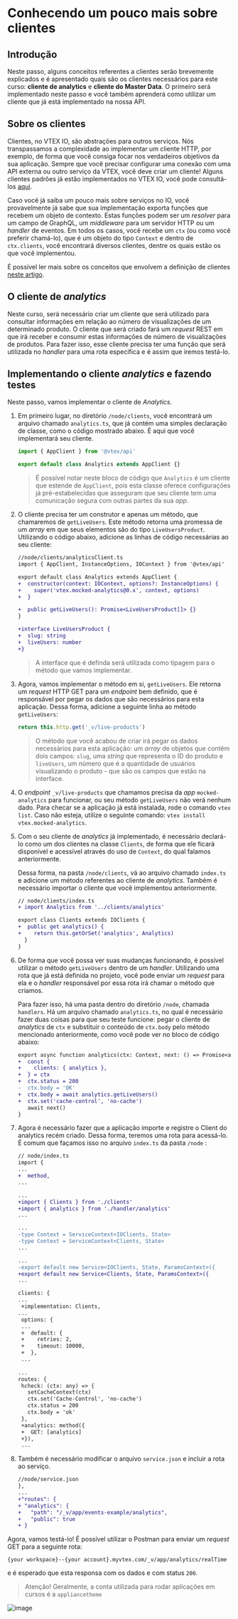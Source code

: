 # Conhecendo um pouco mais sobre clientes

## Introdução

Neste passo, alguns conceitos referentes a clientes serão brevemente explicados e é apresentado quais são os clientes necessários para este curso: **cliente de analytics** e **cliente do Master Data**. O primeiro será implementado neste passo e você também aprenderá como utilizar um cliente que já está implementado na nossa API.

## Sobre os clientes

Clientes, no VTEX IO, são abstrações para outros serviços. Nós transpassamos a complexidade ao implementar um cliente HTTP, por exemplo, de forma que você consiga focar nos verdadeiros objetivos da sua aplicação. Sempre que você precisar configurar uma conexão com uma API externa ou outro serviço da VTEX, você deve criar um cliente! Alguns clientes padrões já estão implementados no VTEX IO, você pode consultá-los [aqui](https://github.com/vtex/node-vtex-api/blob/ccf4d8f8d3208007c4bfd558baf979df8d825af8/src/clients/IOClients.ts).

Caso você já saiba um pouco mais sobre serviços no IO, você provavelmente já sabe que sua implementação exporta funções que recebem um objeto de contexto. Estas funções podem ser um _resolver_ para um campo de GraphQL, um _middleware_ para um servidor HTTP ou um _handler_ de eventos. Em todos os casos, você recebe um `ctx` (ou como você preferir chamá-lo), que é um objeto do tipo `Context` e dentro de `ctx.clients`, você encontrará diversos clientes, dentre os quais estão os que você implementou.

É possível ler mais sobre os conceitos que envolvem a definição de clientes [neste artigo](https://developers.vtex.com/docs/guides/how-to-use-and-create-clients-on-vtex-io).

## O cliente de _analytics_

Neste curso, será necessário criar um cliente que será utilizado para consultar informações em relação ao número de visualizações de um determinado produto. O cliente que será criado fará um _request_ REST em que irá receber e consumir estas informações de número de visualizações de produtos. Para fazer isso, esse cliente precisa ter uma função que será utilizada no _handler_ para uma rota específica e é assim que iremos testá-lo.

## Implementando o cliente _analytics_ e fazendo testes

Neste passo, vamos implementar o cliente de _Analytics_.

1. Em primeiro lugar, no diretório `/node/clients`, você encontrará um arquivo chamado `analytics.ts`, que já contém uma simples declaração de classe, como o código mostrado abaixo. É aqui que você implementará seu cliente.

   ```ts
   import { AppClient } from '@vtex/api'

   export default class Analytics extends AppClient {}
   ```

   > É possível notar neste bloco de código que `Analytics` é um cliente que estende de `AppClient`, pois esta classe oferece configurações já pré-estabelecidas que asseguram que seu cliente tem uma comunicação segura com outras partes da sua _app_.

2. O cliente precisa ter um construtor e apenas um método, que chamaremos de `getLiveUsers`. Este método retorna uma promessa de um _array_ em que seus elementos são do tipo `LiveUsersProduct`. Utilizando o código abaixo, adicione as linhas de código necessárias ao seu cliente:

   ```diff
   //node/clients/analyticsClient.ts
   import { AppClient, InstanceOptions, IOContext } from '@vtex/api'

   export default class Analytics extends AppClient {
   +  constructor(context: IOContext, options?: InstanceOptions) {
   +    super('vtex.mocked-analytics@0.x', context, options)
   +  }

   +  public getLiveUsers(): Promise<LiveUsersProduct[]> {}
   }

   +interface LiveUsersProduct {
   +  slug: string
   +  liveUsers: number
   +}
   ```

   > A interface que é definda será utilizada como tipagem para o método que vamos implementar.

3. Agora, vamos implementar o método em si, `getLiveUsers`. Ele retorna um _request_ HTTP GET para um _endpoint_ bem definido, que é responsável por pegar os dados que são necessários para esta aplicação. Dessa forma, adicione a seguinte linha ao método `getLiveUsers`:

   ```ts
   return this.http.get('_v/live-products')
   ```

   > O método que você acabou de criar irá pegar os dados necessários para esta aplicação: um _array_ de objetos que contêm dois campos: `slug`, uma _string_ que representa o ID do produto e `liveUsers`, um número que é a quantidade de usuários visualizando o produto - que são os campos que estão na interface.

4. O _endpoint_ `_v/live-products` que chamamos precisa da _app_ `mocked-analytics` para funcionar, ou seu método `getLiveUsers` não verá nenhum dado. Para checar se a aplicação já está instalada, rode o comando `vtex list`. Caso não esteja, utilize o seguinte comando: `vtex install vtex.mocked-analytics`.

5. Com o seu cliente de _analytics_ já implementado, é necessário declará-lo como um dos clientes na classe `Clients`, de forma que ele ficará disponível e acessível através do uso de `Context`, do qual falamos anteriormente.

   Dessa forma, na pasta `/node/clients`, vá ao arquivo chamado `index.ts` e adicione um método referentes ao cliente de _analytics_. Também é necessário importar o cliente que você implementou anteriormente.

   ```diff
   // node/clients/index.ts
   + import Analytics from '../clients/analytics'

   export class Clients extends IOClients {
   +  public get analytics() {
   +    return this.getOrSet('analytics', Analytics)
     }
   }
   ```

6. De forma que você possa ver suas mudanças funcionando, é possível utilizar o método `getLiveUsers` dentro de um _handler_. Utilizando uma rota que já está definida no projeto, você pode enviar um _request_ para ela e o _handler_ responsável por essa rota irá chamar o método que criamos.

   Para fazer isso, há uma pasta dentro do diretório `/node`, chamada `handlers`. Há um arquivo chamado `analytics.ts`, no qual é necessário fazer duas coisas para que seu teste funcione: pegar o cliente de _analytics_ de `ctx` e substituir o conteúdo de `ctx.body` pelo método mencionado anteriormente, como você pode ver no bloco de código abaixo:

   ```diff
   export async function analytics(ctx: Context, next: () => Promise<any>) {
   +  const {
   +    clients: { analytics },
   +  } = ctx
   +  ctx.status = 200
   -  ctx.body = 'OK'
   +  ctx.body = await analytics.getLiveUsers()
   +  ctx.set('cache-control', 'no-cache')
      await next()
   }
   ```
   
7. Agora é necessário fazer que a aplicação importe e registre o Client do analytics recém criado. Dessa forma, teremos uma rota para acessá-lo. É comum que façamos isso no arquivo `index.ts` da pasta `/node` :
   ```diff
   // node/index.ts
   import {
   ...
   +  method,
   ...
   
   ...
   +import { Clients } from './clients'
   +import { analytics } from './handler/analytics'
   ...
   
   ...
   -type Context = ServiceContext<IOClients, State>
   -type Context = ServiceContext<Clients, State>
   ...
   
   ...
   -export default new Service<IOClients, State, ParamsContext>({
   +export default new Service<Clients, State, ParamsContext>({
   ...
   
   clients: {
   ...
    +implementation: Clients,
   ...
    options: {
    ...
    +  default: {
    +    retries: 2,
    +    timeout: 10000,
    +  },
    ...
      
   ...
   routes: {
    hcheck: (ctx: any) => {
      setCacheContext(ctx)
      ctx.set('Cache-Control', 'no-cache')
      ctx.status = 200
      ctx.body = 'ok'
    },
    +analytics: method({
    +  GET: [analytics]
    +}),
    ...
   ```
 
4. Também é necessário modificar o arquivo `service.json` e incluir a rota ao serviço.

   ```diff
   //node/service.json
   },
   ...
   +"routes": {
   + "analytics": {
   +   "path": "/_v/app/events-example/analytics",
   +   "public": true
   + }
   ```

Agora, vamos testá-lo! É possível utilizar o Postman para enviar um _request_ GET para a seguinte rota:

`{your workspace}--{your account}.myvtex.com/_v/app/analytics/realTime`

e é esperado que esta responsa com os dados e com status `200`.

> Atenção! Geralmente, a conta utilizada para rodar aplicações em cursos é a `appliancetheme`

![image](https://user-images.githubusercontent.com/19495917/84827089-53c00780-affa-11ea-857f-fdcba0fef7c2.png)
